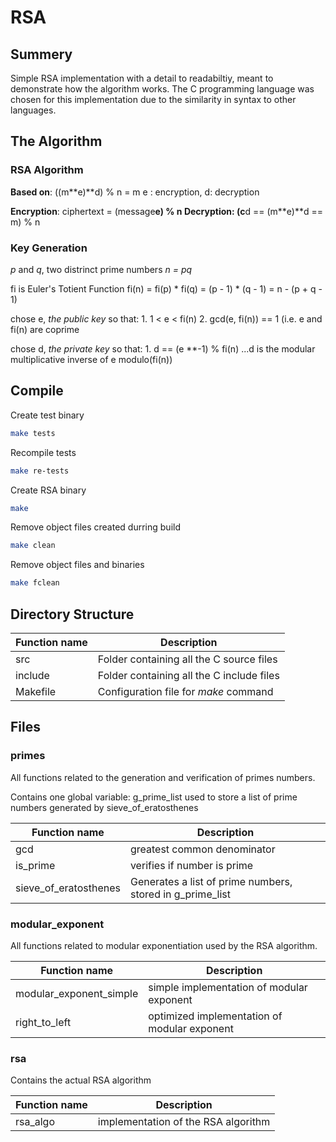 # RSA

## Summery
Simple RSA implementation with a detail to readabiltiy, meant to demonstrate
how the algorithm works. The C programming language was chosen for this implementation
due to the similarity in syntax to other languages.

## The Algorithm
### RSA Algorithm
**Based on**: ((m\*\*e)\*\*d) % n = m
e : encryption, d: decryption

**Encryption**: ciphertext = (message**e) % n
**Decryption**: (c**d == (m**e)**d == m)  % n

### Key Generation
*p* and *q*, two distrinct prime numbers
*n = pq*

fi is Euler's Totient Function
fi(n) = fi(p) * fi(q) = (p - 1) * (q - 1) = n - (p + q - 1)

chose e, *the public key* so that:
      1. 1 < e < fi(n)
      2. gcd(e, fi(n)) == 1 (i.e. e and fi(n) are coprime

chose d, *the private key* so that:
      1. d == (e **-1) % fi(n)
      ...d is the modular multiplicative inverse of e modulo(fi(n))

## Compile
Create test binary
```bash
make tests
```

Recompile tests
```bash
make re-tests
```

Create RSA binary
```bash
make
```

Remove object files created durring build
```bash
make clean
```

Remove object files and binaries
```bash
make fclean
```

## Directory Structure

| Function name		| Description					|
| -------------		| -----------					|
| src			| Folder containing all the C source files	|
| include		| Folder containing all the C include files	|
| Makefile		| Configuration file for *make* command		|

## Files
### primes
All functions related to the generation and verification of primes numbers.

Contains one global variable: g_prime_list used to store a list of prime numbers
generated by sieve_of_eratosthenes

| Function name	      	 | Description							|
| -------------		 | -----------							|
| gcd			 | greatest common denominator					|
| is_prime		 | verifies if number is prime					|
| sieve_of_eratosthenes	 | Generates a list of prime numbers, stored in g_prime_list	|

### modular_exponent
All functions related to modular exponentiation used by the RSA algorithm.

| Function name		 	 | Description					|
| -------------		 	 | -----------					|
| modular_exponent_simple	 | simple implementation of modular exponent	|
| right_to_left			 | optimized implementation of modular exponent	|

### rsa
Contains the actual RSA algorithm

| Function name			| Description					|
| -------------			| -----------					|
| rsa_algo			| implementation of the RSA algorithm		|
